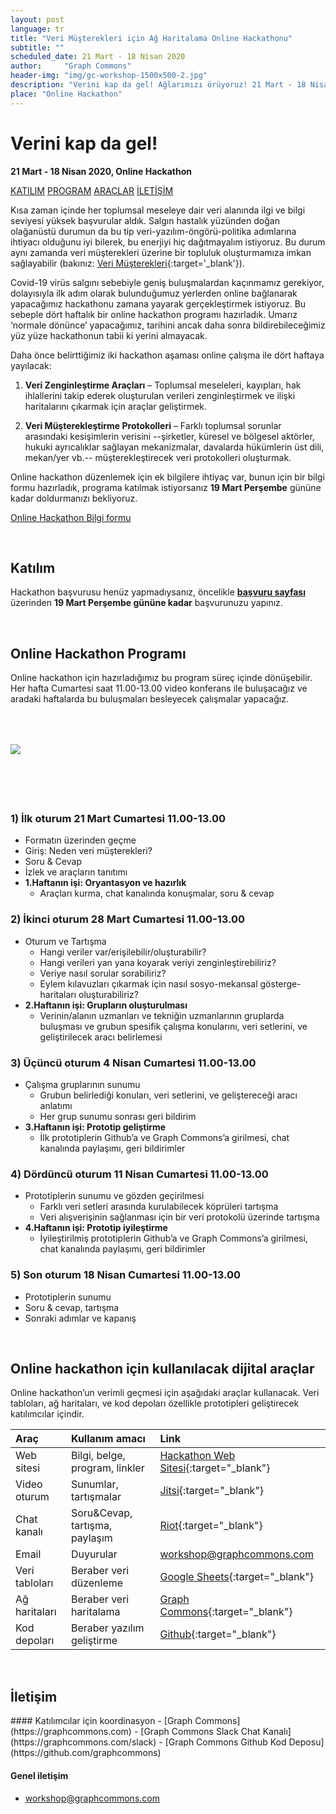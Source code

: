 ```yaml
---
layout: post
language: tr
title: "Veri Müşterekleri için Ağ Haritalama Online Hackathonu"
subtitle: ""
scheduled_date: 21 Mart - 18 Nisan 2020
author:     "Graph Commons"
header-img: "img/gc-workshop-1500x500-2.jpg"
description: "Verini kap da gel! Ağlarımızı örüyoruz! 21 Mart - 18 Nisan 2020 Online Hackathon"
place: "Online Hackathon"
---
```


# Verini kap da gel!

**21 Mart - 18 Nisan 2020, Online Hackathon**
<br>

<a href="#katilim" class="btn btn-default">KATILIM</a>
<a href="#program" class="btn btn-default">PROGRAM</a>
<a href="#araclar" class="btn btn-default">ARAÇLAR</a>
<a href="#iletisim" class="btn btn-default">İLETİŞİM</a>

Kısa zaman içinde her toplumsal meseleye dair veri alanında ilgi ve bilgi seviyesi yüksek başvurular aldık. Salgın hastalık yüzünden doğan olağanüstü durumun da bu tip veri-yazılım-öngörü-politika adımlarına ihtiyacı olduğunu iyi bilerek, bu enerjiyi hiç dağıtmayalım istiyoruz. Bu durum aynı zamanda veri müşterekleri üzerine bir topluluk oluşturmamıza imkan sağlayabilir (bakınız: [Veri Müşterekleri](https://beyond.istanbul/hak-savunucular%C4%B1-i%CC%87%C3%A7in-hangi-sorunlar%C4%B1-takip-edece%C4%9Fini-se%C3%A7mek-g%C3%BC%C3%A7l%C3%BC-bir-siyasi-eylem-bi%C3%A7imi-c8aba2cd765){:target='_blank'}).

Covid-19 virüs salgını sebebiyle geniş buluşmalardan kaçınmamız gerekiyor, dolayısıyla ilk adım olarak bulunduğumuz yerlerden online bağlanarak yapacağımız hackathonu zamana yayarak gerçekleştirmek istiyoruz. Bu sebeple dört haftalık bir online hackathon programı hazırladık. Umarız ‘normale dönünce’ yapacağımız, tarihini ancak daha sonra bildirebileceğimiz yüz yüze hackathonun tabii ki yerini almayacak.

Daha önce belirttiğimiz iki hackathon aşaması online çalışma ile dört haftaya yayılacak:

1. <strong>Veri Zenginleştirme Araçları</strong> – Toplumsal meseleleri, kayıpları, hak ihlallerini takip ederek oluşturulan verileri zenginleştirmek ve ilişki haritalarını çıkarmak için araçlar geliştirmek.

2. <strong>Veri Müşterekleştirme Protokolleri</strong> – Farklı toplumsal sorunlar arasındaki kesişimlerin verisini --şirketler, küresel ve bölgesel aktörler, hukuki ayrıcalıklar sağlayan mekanizmalar, davalarda hükümlerin üst dili, mekan/yer vb.-- müşterekleştirecek veri protokolleri oluşturmak.

Online hackathon düzenlemek için ek bilgilere ihtiyaç var, bunun için bir bilgi formu hazırladık, programa katılmak istiyorsanız **19 Mart Perşembe** gününe kadar doldurmanızı bekliyoruz.

<a href="https://forms.gle/aGWjZ1aaRKmEaBiM8" target="_blank" class="btn btn-default btn-lg">Online Hackathon Bilgi formu</a>

<br />

<a name="katilim"></a>

## Katılım
<p></p>

Hackathon başvurusu henüz yapmadıysanız, öncelikle **[başvuru sayfası](/hackathons/2020/03/02/veri-musterekleri/)** üzerinden **19 Mart Perşembe gününe kadar** başvurunuzu yapınız.


<br />

<a name="program"></a>

## Online Hackathon Programı
<p></p>

Online hackathon için hazırladığımız bu program süreç içinde dönüşebilir. Her hafta Cumartesi saat 11.00-13.00 video konferans ile buluşacağız ve aradaki haftalarda bu buluşmaları besleyecek çalışmalar yapacağız.

<img src="{{ site.baseurl }}/img/veri-musterekleri-online-hackathon-programi.png" style="margin-top:50px; margin-bottom:70px;" >

### 1) İlk oturum 21 Mart Cumartesi 11.00-13.00
- Formatın üzerinden geçme
- Giriş: Neden veri müşterekleri?
- Soru & Cevap
- İzlek ve araçların tanıtımı
- **1.Haftanın işi: Oryantasyon ve hazırlık**
    - Araçları kurma, chat kanalında konuşmalar, soru & cevap

### 2) İkinci oturum 28 Mart Cumartesi 11.00-13.00
- Oturum ve Tartışma
    - Hangi veriler var/erişilebilir/oluşturabilir?
    - Hangi verileri yan yana koyarak veriyi zenginleştirebiliriz?
    - Veriye nasıl sorular sorabiliriz?
    - Eylem kılavuzları çıkarmak için nasıl sosyo-mekansal gösterge-haritaları oluşturabiliriz?
- **2.Haftanın işi: Grupların oluşturulması**
    - Verinin/alanın uzmanları ve tekniğin uzmanlarının gruplarda buluşması ve grubun spesifik çalışma konularını, veri setlerini, ve geliştirilecek aracı belirlemesi

### 3) Üçüncü oturum 4 Nisan Cumartesi 11.00-13.00
- Çalışma gruplarının sunumu
    - Grubun belirlediği konuları, veri setlerini, ve geliştereceği aracı anlatımı
    - Her grup sunumu sonrası geri bildirim
- **3.Haftanın işi: Prototip geliştirme**
    - İlk prototiplerin Github’a ve Graph Commons’a girilmesi, chat kanalında paylaşımı, geri bildirimler

### 4) Dördüncü oturum 11 Nisan Cumartesi 11.00-13.00
- Prototiplerin sunumu ve gözden geçirilmesi
    - Farklı veri setleri arasında kurulabilecek köprüleri tartışma
    - Veri alışverişinin sağlanması için bir veri protokolü üzerinde tartışma
- **4.Haftanın işi: Prototip iyileştirme**
    - İyileştirilmiş prototiplerin Github’a ve Graph Commons’a girilmesi, chat kanalında paylaşımı, geri bildirimler

### 5) Son oturum 18 Nisan Cumartesi 11.00-13.00
- Prototiplerin sunumu
- Soru & cevap, tartışma
- Sonraki adımlar ve kapanış

<br />

<a name="araclar"></a>

## Online hackathon için kullanılacak dijital araçlar

Online hackathon’un verimli geçmesi için aşağıdaki araçlar kullanacak. Veri tabloları, ağ haritaları, ve kod depoları özellikle prototipleri geliştirecek katılımcılar içindir.

| Araç | Kullanım amacı | Link |
|:--|:--|:--|
| Web sitesi | Bilgi, belge, program, linkler | [Hackathon Web Sitesi](https://graphcommons.com/hackathons){:target="_blank"} |
| Video oturum | Sunumlar, tartışmalar | [Jitsi](https://jitsi.org){:target="_blank"} |
| Chat kanalı | Soru&Cevap, tartışma, paylaşım | [Riot](https://about.riot.im){:target="_blank"} |
| Email | Duyurular | [workshop@graphcommons.com](mailto:workshop@graphcommons.com) |
| Veri tabloları | Beraber veri düzenleme | [Google Sheets](https://www.google.com/sheets/about/){:target="_blank"} |
| Ağ haritaları | Beraber veri haritalama | [Graph Commons](https://graphcommons.com){:target="_blank"} |
| Kod depoları | Beraber yazılım geliştirme | [Github](https://github.com){:target="_blank"} |

<br />

<a name="iletisim"></a>

## İletişim
<p></p>
#### Katılımcılar için koordinasyon
- [Graph Commons](https://graphcommons.com)
- [Graph Commons Slack Chat Kanalı](https://graphcommons.com/slack)
- [Graph Commons Github Kod Deposu](https://github.com/graphcommons)

#### Genel iletişim
- [workshop@graphcommons.com](workshop@graphcommons.com)
